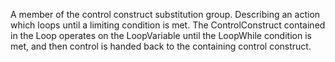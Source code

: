 A member of the control construct substitution group. Describing an action which loops until a limiting condition is met. The ControlConstruct contained in the Loop operates on the LoopVariable until the LoopWhile condition is met, and then control is handed back to the containing control construct.